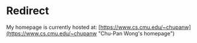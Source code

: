 # Redirect

My homepage is currently hosted at: [https://www.cs.cmu.edu/~chupanw](https://www.cs.cmu.edu/~chupanw "Chu-Pan Wong's homepage")
